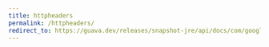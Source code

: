 ```yaml
---
title: httpheaders
permalink: /httpheaders/
redirect_to: https://guava.dev/releases/snapshot-jre/api/docs/com/google/common/net/HttpHeaders.html
---
```


